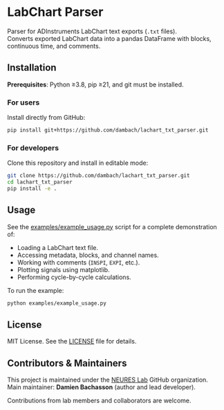 # LabChart Parser

Parser for ADInstruments LabChart text exports (`.txt` files).  
Converts exported LabChart data into a pandas DataFrame with blocks, continuous time, and comments.

## Installation

**Prerequisites**: Python ≥3.8, pip ≥21, and git must be installed.

### For users

Install directly from GitHub:

```bash
pip install git+https://github.com/dambach/lachart_txt_parser.git
```

### For developers

Clone this repository and install in editable mode:

```bash
git clone https://github.com/dambach/lachart_txt_parser.git
cd lachart_txt_parser
pip install -e .
```

## Usage

See the [examples/example_usage.py](examples/example_usage.py) script for a complete demonstration of:

- Loading a LabChart text file.
- Accessing metadata, blocks, and channel names.
- Working with comments (`INSPI`, `EXPI`, etc.).
- Plotting signals using matplotlib.
- Performing cycle-by-cycle calculations.

To run the example:

```bash
python examples/example_usage.py
```

## License

MIT License. See the [LICENSE](LICENSE) file for details.


## Contributors & Maintainers

This project is maintained under the [NEURES Lab](https://github.com/your-lab-org) GitHub organization.  
Main maintainer: **Damien Bachasson** (author and lead developer).

Contributions from lab members and collaborators are welcome.
